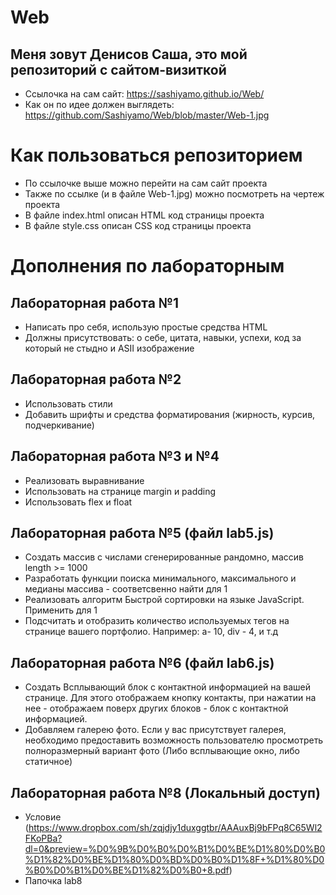 # Web
## Меня зовут Денисов Саша, это мой репозиторий с сайтом-визиткой
+ Ссылочка на сам сайт: https://sashiyamo.github.io/Web/
+ Как он по идее должен выглядеть: https://github.com/Sashiyamo/Web/blob/master/Web-1.jpg

# Как пользоваться репозиторием 
+ По ссылочке выше можно перейти на сам сайт проекта
+ Также по ссылке (и в файле Web-1.jpg) можно посмотреть на чертеж проекта
+ В файле index.html описан HTML код страницы проекта
+ В файле style.css описан CSS код страницы проекта

# Дополнения по лабораторным
## Лабораторная работа №1
+ Написать про себя, использую простые средства HTML
+ Должны присутствовать: о себе, цитата, навыки, успехи, код за который не стыдно и ASII изображение

## Лабораторная работа №2
+ Использовать стили
+ Добавить шрифты и средства форматирования (жирность, курсив, подчеркивание)

## Лабораторная работа №3 и №4
+ Реализовать выравнивание
+ Использовать на странице margin и padding
+ Использовать flex и float 

## Лабораторная работа №5 (файл lab5.js)
+ Создать массив с числами сгенерированные рандомно, массив length >= 1000
+ Разработать функции поиска минимального, максимального и медианы массива - соответсвенно найти для 1
+ Реализовать алгоритм Быстрой сортировки на языке JavaScript. Применить для 1
+ Подсчитать и отобразить количество используемых тегов на странице вашего портфолио. Например: а- 10, div - 4, и т.д

## Лабораторная работа №6 (файл lab6.js)
+ Создать Всплывающий блок с контактной информацией на вашей странице. Для этого отображаем кнопку контакты, при нажатии на нее - отображаем поверх других блоков - блок с контактной информацией.
+ Добавляем галерею фото. Если у вас присутствует галерея, необходимо предоставить возможность пользователю просмотреть полноразмерный вариант фото (Либо всплывающие окно, либо статичное)

## Лабораторная работа №8 (Локальный доступ)
+ Условие (https://www.dropbox.com/sh/zqjdjy1duxggtbr/AAAuxBj9bFPq8C65Wl2FKoPBa?dl=0&preview=%D0%9B%D0%B0%D0%B1%D0%BE%D1%80%D0%B0%D1%82%D0%BE%D1%80%D0%BD%D0%B0%D1%8F+%D1%80%D0%B0%D0%B1%D0%BE%D1%82%D0%B0+8.pdf)
+ Папочка lab8
